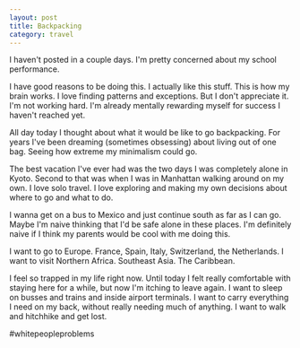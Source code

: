```yaml
---
layout: post
title: Backpacking
category: travel
---
```


I haven't posted in a couple days. I'm pretty concerned about my school performance. 

I have good reasons to be doing this. I actually like this stuff. This is how my brain works. I love finding patterns and exceptions. But I don't appreciate it. I'm not working hard. I'm already mentally rewarding myself for success I haven't reached yet. 

All day today I thought about what it would be like to go backpacking. For years I've been dreaming (sometimes obsessing) about living out of one bag. Seeing how extreme my minimalism could go.

The best vacation I've ever had was the two days I was completely alone in Kyoto. Second to that was when I was in Manhattan walking around on my own. I love solo travel. I love exploring and making my own decisions about where to go and what to do. 

I wanna get on a bus to Mexico and just continue south as far as I can go. Maybe I'm naive thinking that I'd be safe alone in these places. I'm definitely naive if I think my parents would be cool with me doing this. 

I want to go to Europe. France, Spain, Italy, Switzerland, the Netherlands. I want to visit Northern Africa. Southeast Asia. The Caribbean. 

I feel so trapped in my life right now. Until today I felt really comfortable with staying here for a while, but now I'm itching to leave again. I want to sleep on busses and trains and inside airport terminals. I want to carry everything I need on my back, without really needing much of anything. I want to walk and hitchhike and get lost.

 #whitepeopleproblems
